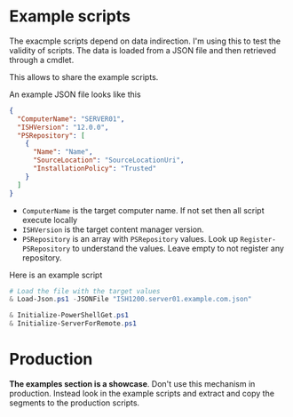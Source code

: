 # Example scripts

The exacmple scripts depend on data indirection. 
I'm using this to test the validity of scripts.
The data is loaded from a JSON file and then retrieved through a cmdlet.

This allows to share the example scripts.

An example JSON file looks like this 

```json
{
  "ComputerName": "SERVER01",
  "ISHVersion": "12.0.0",
  "PSRepository": [
    {
      "Name": "Name",
      "SourceLocation": "SourceLocationUri",
      "InstallationPolicy": "Trusted"
    }  
  ]
}
```

- `ComputerName` is the target computer name. If not set then all script execute locally
- `ISHVersion` is the target content manager version.
- `PSRepository` is an array with `PSRepository` values. Look up `Register-PSRepository` to understand the values. Leave empty to not register any repository.


Here is an example script
```powershell
# Load the file with the target values
& Load-Json.ps1 -JSONFile "ISH1200.server01.example.com.json"

& Initialize-PowerShellGet.ps1
& Initialize-ServerForRemote.ps1
```

# Production

**The examples section is a showcase**. 
Don't use this mechanism in production. 
Instead look in the example scripts and extract and copy the segments to the production scripts.
